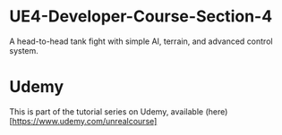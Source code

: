 # UE4-Developer-Course-Section-4
A head-to-head tank fight with simple AI, terrain, and advanced control system. 

# Udemy
This is part of the tutorial series on Udemy, available (here)[https://www.udemy.com/unrealcourse] 
